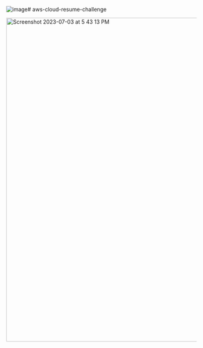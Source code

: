 ![image](https://github.com/peterjohnson1000/aws-cloud-resume-challenge/assets/53271626/3274c656-c1cb-446b-9f65-5b3ee565cb66)# aws-cloud-resume-challenge

<img width="856" alt="Screenshot 2023-07-03 at 5 43 13 PM" src="https://github.com/peterjohnson1000/aws-cloud-resume-challenge/assets/53271626/ac5daf4d-342d-4870-998d-dbfcc14d3ebe">
